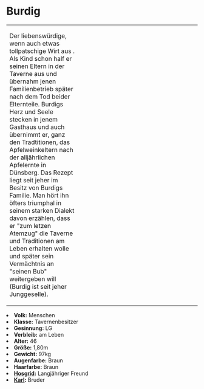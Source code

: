 # Burdig

<table>
<tr><td>
<p>
Der liebenswürdige, wenn auch etwas tollpatschige Wirt aus <a href="Duensberg-Plateau.md" anchor="d-nsberg"></a>. Als
Kind schon half er seinen Eltern in der Taverne aus und übernahm jenen Familienbetrieb später nach dem Tod beider
Elternteile. Burdigs Herz und Seele stecken in jenem Gasthaus und auch übernimmt er, ganz den Tradtitionen, das
Apfelweinkeltern nach der alljährlichen Apfelernte in Dünsberg. Das Rezept liegt seit jeher im Besitz von Burdigs
Familie. Man hört ihn öfters triumphal in seinem starken Dialekt davon erzählen, dass er "zum letzen Atemzug" die
Taverne und Traditionen am Leben erhalten wolle und später sein Vermächtnis an "seinen Bub" weitergeben will (Burdig ist
seit jeher Junggeselle).
</p>

</td><td width="300">
<!-- Edit here -->
<img src="burdig.png" alt="" />
</td></tr>
</table>

<procedure title="Allgemeine Informationen">
<list columns="3">
<li><b>Volk:</b> Menschen</li>
<li><b>Klasse:</b> Tavernenbesitzer</li>
<li><b>Gesinnung:</b> LG</li>
<li><b>Verbleib:</b> am Leben</li>
</list>
</procedure>

<procedure title="Aussehen">
<list columns="3">
<li><b>Alter:</b> 46</li>
<li><b>Größe:</b> 1,80m</li>
<li><b>Gewicht:</b> 97kg</li>
<li><b>Augenfarbe:</b> Braun</li>
<li><b>Haarfarbe:</b> Braun</li>
</list>
</procedure>

<procedure title="Beziehungen">
<list columns="3">
<li><b><a href="Hosgrid.md">Hosgrid</a>:</b> Langjähriger Freund</li>
<li><b><a href="Karl.md">Karl</a>:</b> Bruder</li>
</list>
</procedure>

<!--
## Notizen

- **Ziele:** 
- **Geheimnisse:** 
-->